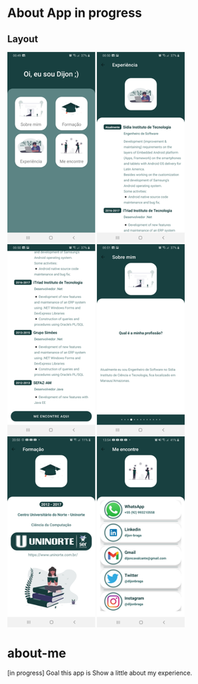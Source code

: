 # About App in progress
## Layout

<img src="screenshot/home.jpg" width="200"> <img src="screenshot/experience_screen1.jpg" width="200"> <img src="screenshot/experience_screen2.jpg" width="200"> <img src="screenshot/aboutme_screen1.jpg" width="200"> <img src="screenshot/degree_screen.jpg" width="200"> <img src="screenshot/findMe_screen.jpg" width="200">


# about-me
[in progress] Goal this app is Show a little about my experience.
